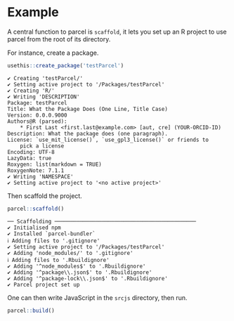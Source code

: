 # Example

A central function to parcel is `scaffold`, it lets you set up an R project to use parcel from the root of its directory.

For instance, create a package.

```r
usethis::create_package('testParcel')
```

```
✔ Creating 'testParcel/'
✔ Setting active project to '/Packages/testParcel'
✔ Creating 'R/'
✔ Writing 'DESCRIPTION'
Package: testParcel
Title: What the Package Does (One Line, Title Case)
Version: 0.0.0.9000
Authors@R (parsed):
    * First Last <first.last@example.com> [aut, cre] (YOUR-ORCID-ID)
Description: What the package does (one paragraph).
License: `use_mit_license()`, `use_gpl3_license()` or friends to
    pick a license
Encoding: UTF-8
LazyData: true
Roxygen: list(markdown = TRUE)
RoxygenNote: 7.1.1
✔ Writing 'NAMESPACE'
✔ Setting active project to '<no active project>'

```

Then scaffold the project.

```r
parcel::scaffold()
```

```
── Scaffolding ─────────────────────────────────────────────
✔ Initialised npm
✔ Installed `parcel-bundler`
ℹ Adding files to '.gitignore'
✔ Setting active project to '/Packages/testParcel'
✔ Adding 'node_modules/' to '.gitignore'
ℹ Adding files to '.Rbuildignore'
✔ Adding '^node_modules$' to '.Rbuildignore'
✔ Adding '^package\\.json$' to '.Rbuildignore'
✔ Adding '^package-lock\\.json$' to '.Rbuildignore'
✔ Parcel project set up
```

One can then write JavaScript in the `srcjs` directory, then run.

```r
parcel::build()
```
